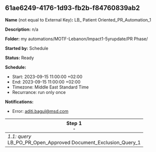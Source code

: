 ## 61ae6249-4176-1d93-fb2b-f84760839ab2

**Name** (not equal to External Key)**:** LB_ Patient Oriented_PR_Automation_1

**Description:** n/a

**Folder:** my automations/MOTF-Lebanon/Impact1-5yrupdate/PR Phase/

**Started by:** Schedule

**Status:** Ready

**Schedule:**

* Start: 2023-09-15 11:00:00 +02:00
* End: 2023-09-15 11:00:00 +02:00
* Timezone: Middle East Standard Time
* Recurrance: run only once

**Notifications:**

* Error: aditi.bagul@msd.com

| Step 1<br>_<small>-</small>_ |
| --- |
| _1.1: query_<br>LB_PO_PR_Open_Approved Document_Exclusion_Query_1 |
